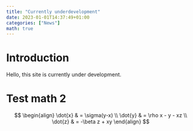 ```yaml
---
title: "Currently underdevelopment"
date: 2023-01-01T14:37:49+01:00
categories: ["News"]
math: true
---
```


# Introduction

Hello, this site is currently under development.

# Test math 2
$$
\begin{align}
\dot{x} & = \sigma(y-x) \\
\dot{y} & = \rho x - y - xz \\
\dot{z} & = -\beta z + xy
\end{align}
$$
